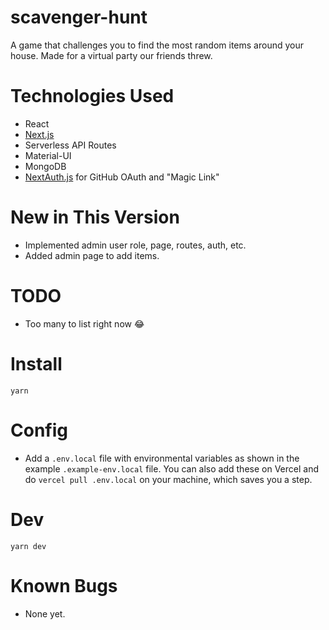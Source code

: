 # scavenger-hunt

A game that challenges you to find the most random items around your house. Made for a virtual party our friends threw.

# Technologies Used

- React
- [Next.js](https://nextjs.org)
- Serverless API Routes
- Material-UI
- MongoDB
- [NextAuth.js](https://next-auth.js.org) for GitHub OAuth and "Magic Link"

# New in This Version

- Implemented admin user role, page, routes, auth, etc.
- Added admin page to add items.

# TODO

- Too many to list right now 😂

# Install

`yarn`

# Config

- Add a `.env.local` file with environmental variables as shown in the example `.example-env.local` file. You can also add these on Vercel and do `vercel pull .env.local` on your machine, which saves you a step.

# Dev

`yarn dev`

# Known Bugs

- None yet.
